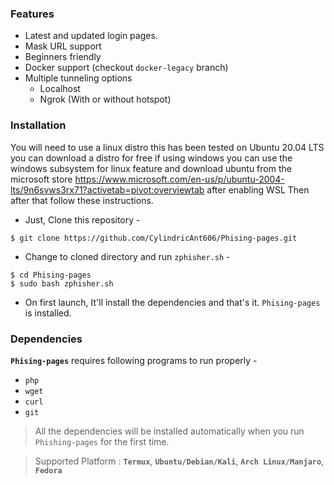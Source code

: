 ### Features

- Latest and updated login pages.
- Mask URL support 
- Beginners friendly
- Docker support (checkout `docker-legacy` branch)
- Multiple tunneling options
  - Localhost
  - Ngrok (With or without hotspot)


### Installation

You will need to use a linux distro this has been tested on Ubuntu 20.04 LTS you can download a distro for free if using windows you can use the windows subsystem for linux feature and download ubuntu from the microsoft store https://www.microsoft.com/en-us/p/ubuntu-2004-lts/9n6svws3rx71?activetab=pivot:overviewtab after enabling WSL Then after that follow these instructions.

- Just, Clone this repository -
```
$ git clone https://github.com/CylindricAnt606/Phising-pages.git
```

- Change to cloned directory and run `zphisher.sh` -
```
$ cd Phising-pages
$ sudo bash zphisher.sh
```

- On first launch, It'll install the dependencies and that's it. `Phising-pages` is installed.

### Dependencies

**`Phising-pages`** requires following programs to run properly - 
- `php`
- `wget`
- `curl`
- `git`

> All the dependencies will be installed automatically when you run `Phishing-pages` for the first time.

> Supported Platform : **`Termux`**, **`Ubuntu/Debian/Kali`**, **`Arch Linux/Manjaro`**, **`Fedora`**
